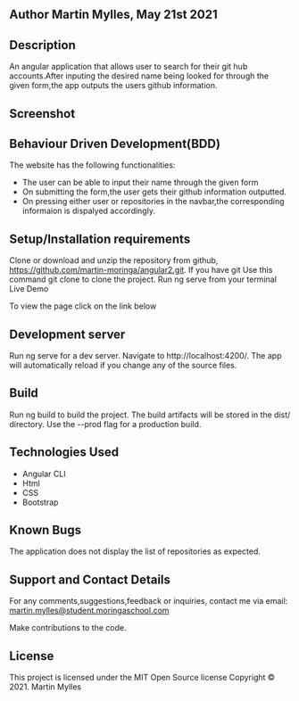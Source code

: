 ## Author Martin Mylles, May 21st 2021

## Description
An angular application that allows user to search for their git hub accounts.After inputing the desired name being looked for through the given form,the app outputs the users github information.

## Screenshot


## Behaviour Driven Development(BDD)
The website has the following functionalities:

* The user can be able to input their name through the given form
* On submitting the form,the user gets their github information outputted.
* On pressing either user or repositories in the navbar,the corresponding informaion is dispalyed accordingly.

## Setup/Installation requirements
Clone or download and unzip the repository from github, https://github.com/martin-moringa/angular2.git. If you have git Use this command git clone  to clone the project. Run ng serve from your terminal Live Demo

To view the page click on the link below



## Development server
Run ng serve for a dev server. Navigate to http://localhost:4200/. The app will automatically reload if you change any of the source files.

## Build
Run ng build to build the project. The build artifacts will be stored in the dist/ directory. Use the --prod flag for a production build.

## Technologies Used
* Angular CLI
* Html
* CSS
* Bootstrap

## Known Bugs
The application does not display the list of repositories as expected.

## Support and Contact Details
For any comments,suggestions,feedback or inquiries, contact me via email: martin.mylles@student.moringaschool.com

Make contributions to the code.

## License
This project is licensed under the MIT Open Source license Copyright &copy; 2021. Martin Mylles
